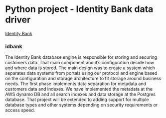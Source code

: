 # Python project - Identity Bank data driver

[Identity Bank](https://www.identitybank.eu)

### idbank
The Identity Bank database engine is responsible for storing and securing customers data. That main component and it’s configuration decide how and where data is stored. The main design was to create a system which separates data systems from portals using our protocol and engine based on the configuration and storage architecture to fit storage around business needs. The first phase implements data separation for metadata and customers data and indexes. We have implemented the metadata at the AWS dynamo DB and all search indexes and data storage at the Postgres database. That project will be extended to adding support for multiple database types and other systems depending on security requirements or access speed.
